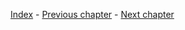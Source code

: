 [Index](https://github.com/GemstockCo/Gemstock-Mk2/wiki/Guidebook-index) - 
[Previous chapter](https://github.com/GemstockCo/Gemstock-Mk2/wiki/Calibration-3---Z-height) - 
[Next chapter](https://github.com/GemstockCo/Gemstock-Mk2/wiki/First-print)
